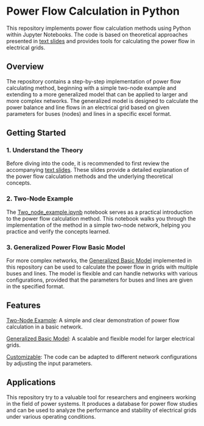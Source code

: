 # Power Flow Calculation in Python
This repository implements power flow calculation methods using Python within Jupyter Notebooks. The code is based on theoretical approaches presented in [text slides](TextSlides-Load%20generation%20balance.pptx) and provides tools for calculating the power flow in electrical grids.

## Overview
The repository contains a step-by-step implementation of power flow calculating method, beginning with a simple two-node example and extending to a more generalized model that can be applied to larger and more complex networks. The generalized model is designed to calculate the power balance and line flows in an electrical grid based on given parameters for buses (nodes) and lines in a specific excel format.

## Getting Started
### 1. Understand the Theory
Before diving into the code, it is recommended to first review the accompanying [text slides](TextSlides-Load%20generation%20balance.pptx). These slides provide a detailed explanation of the power flow calculation methods and the underlying theoretical concepts.
### 2. Two-Node Example
The [Two_node_example.ipynb](Two-Node%20Example.ipynb) notebook serves as a practical introduction to the power flow calculation method. This notebook walks you through the implementation of the method in a simple two-node network, helping you practice and verify the concepts learned.
### 3. Generalized Power Flow Basic Model
For more complex networks, the [Generalized Basic Model](Generalized%20Basic%20Model.ipynb) implemented in this repository can be used to calculate the power flow in grids with multiple buses and lines. The model is flexible and can handle networks with various configurations, provided that the parameters for buses and lines are given in the specified format.
## Features
[Two-Node Example](Two-Node%20Example.ipynb): A simple and clear demonstration of power flow calculation in a basic network.

[Generalized Basic Model](Generalized%20Basic%20Model.ipynb): A scalable and flexible model for larger electrical grids.

[Customizable](Data): The code can be adapted to different network configurations by adjusting the input parameters.
## Applications
This repository try to a valuable tool for researchers and engineers working in the field of power systems. It produces a database for power flow studies and can be used to analyze the performance and stability of electrical grids under various operating conditions.
